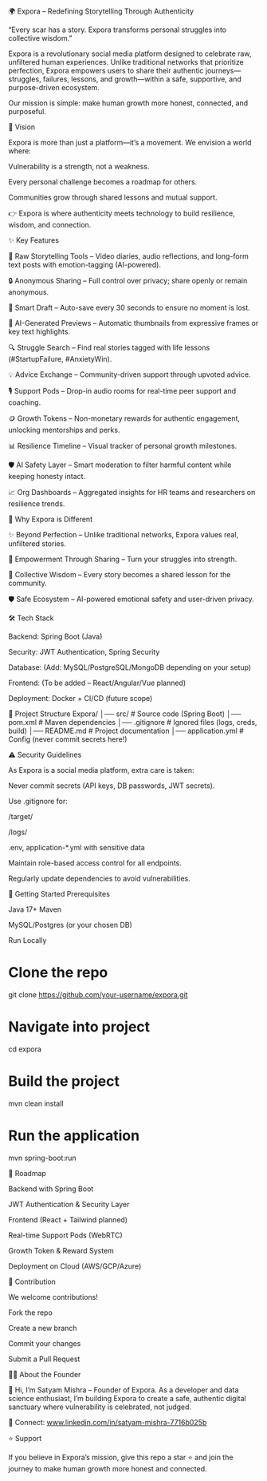 🌍 Expora – Redefining Storytelling Through Authenticity

“Every scar has a story. Expora transforms personal struggles into collective wisdom.”

Expora is a revolutionary social media platform designed to celebrate raw, unfiltered human experiences. Unlike traditional networks that prioritize perfection, Expora empowers users to share their authentic journeys—struggles, failures, lessons, and growth—within a safe, supportive, and purpose-driven ecosystem.

Our mission is simple: make human growth more honest, connected, and purposeful.

🚀 Vision

Expora is more than just a platform—it’s a movement.
We envision a world where:

Vulnerability is a strength, not a weakness.

Every personal challenge becomes a roadmap for others.

Communities grow through shared lessons and mutual support.

👉 Expora is where authenticity meets technology to build resilience, wisdom, and connection.

✨ Key Features

🎥 Raw Storytelling Tools – Video diaries, audio reflections, and long-form text posts with emotion-tagging (AI-powered).

🔒 Anonymous Sharing – Full control over privacy; share openly or remain anonymous.

💾 Smart Draft – Auto-save every 30 seconds to ensure no moment is lost.

🤖 AI-Generated Previews – Automatic thumbnails from expressive frames or key text highlights.

🔍 Struggle Search – Find real stories tagged with life lessons (#StartupFailure, #AnxietyWin).

💡 Advice Exchange – Community-driven support through upvoted advice.

🎙 Support Pods – Drop-in audio rooms for real-time peer support and coaching.

🪙 Growth Tokens – Non-monetary rewards for authentic engagement, unlocking mentorships and perks.

📊 Resilience Timeline – Visual tracker of personal growth milestones.

🛡 AI Safety Layer – Smart moderation to filter harmful content while keeping honesty intact.

📈 Org Dashboards – Aggregated insights for HR teams and researchers on resilience trends.

🔑 Why Expora is Different

✨ Beyond Perfection – Unlike traditional networks, Expora values real, unfiltered stories.

💬 Empowerment Through Sharing – Turn your struggles into strength.

🌱 Collective Wisdom – Every story becomes a shared lesson for the community.

🛡 Safe Ecosystem – AI-powered emotional safety and user-driven privacy.

🛠 Tech Stack

Backend: Spring Boot (Java)

Security: JWT Authentication, Spring Security

Database: (Add: MySQL/PostgreSQL/MongoDB depending on your setup)

Frontend: (To be added – React/Angular/Vue planned)

Deployment: Docker + CI/CD (future scope)

📂 Project Structure
Expora/
│── src/                # Source code (Spring Boot)
│── pom.xml             # Maven dependencies
│── .gitignore          # Ignored files (logs, creds, build)
│── README.md           # Project documentation
│── application.yml     # Config (never commit secrets here!)

⚠️ Security Guidelines

As Expora is a social media platform, extra care is taken:

Never commit secrets (API keys, DB passwords, JWT secrets).

Use .gitignore for:

/target/

/logs/

.env, application-*.yml with sensitive data

Maintain role-based access control for all endpoints.

Regularly update dependencies to avoid vulnerabilities.

🚦 Getting Started
Prerequisites

Java 17+
Maven

MySQL/Postgres (or your chosen DB)

Run Locally
# Clone the repo
git clone https://github.com/your-username/expora.git

# Navigate into project
cd expora

# Build the project
mvn clean install

# Run the application
mvn spring-boot:run

📌 Roadmap

 Backend with Spring Boot

 JWT Authentication & Security Layer

 Frontend (React + Tailwind planned)

 Real-time Support Pods (WebRTC)

 Growth Token & Reward System

 Deployment on Cloud (AWS/GCP/Azure)

🤝 Contribution

We welcome contributions!

Fork the repo

Create a new branch

Commit your changes

Submit a Pull Request

🧑‍💻 About the Founder

👋 Hi, I’m Satyam Mishra – Founder of Expora.
As a developer and data science enthusiast, I’m building Expora to create a safe, authentic digital sanctuary where vulnerability is celebrated, not judged.

📩 Connect: www.linkedin.com/in/satyam-mishra-7716b025b
 

⭐ Support

If you believe in Expora’s mission, give this repo a star ⭐ and join the journey to make human growth more honest and connected.


